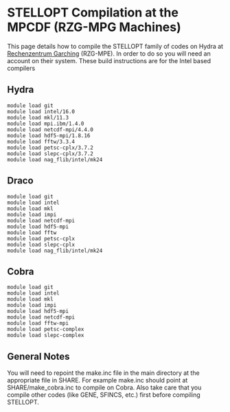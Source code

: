 STELLOPT Compilation at the MPCDF (RZG-MPG Machines)
====================================================

This page details how to compile the STELLOPT family of codes on Hydra
at [Rechenzentrum Garching](@http://www.rzg.mpg.de/) (RZG-MPE). In order
to do so you will need an account on their system. These build
instructions are for the Intel based compilers

Hydra
-----

    module load git
    module load intel/16.0
    module load mkl/11.3
    module load mpi.ibm/1.4.0
    module load netcdf-mpi/4.4.0
    module load hdf5-mpi/1.8.16
    module load fftw/3.3.4
    module load petsc-cplx/3.7.2
    module load slepc-cplx/3.7.2
    module load nag_flib/intel/mk24

Draco
-----

    module load git
    module load intel
    module load mkl
    module load impi
    module load netcdf-mpi
    module load hdf5-mpi
    module load fftw
    module load petsc-cplx
    module load slepc-cplx
    module load nag_flib/intel/mk24

Cobra
-----

    module load git
    module load intel
    module load mkl
    module load impi
    module load hdf5-mpi
    module load netcdf-mpi
    module load fftw-mpi
    module load petsc-complex
    module load slepc-complex

General Notes
-------------

You will need to repoint the make.inc file in the main directory at the
appropriate file in SHARE. For example make.inc should point at
SHARE/make\_cobra.inc to compile on Cobra. Also take care that you
compile other codes (like GENE, SFINCS, etc.) first before compiling
STELLOPT.
